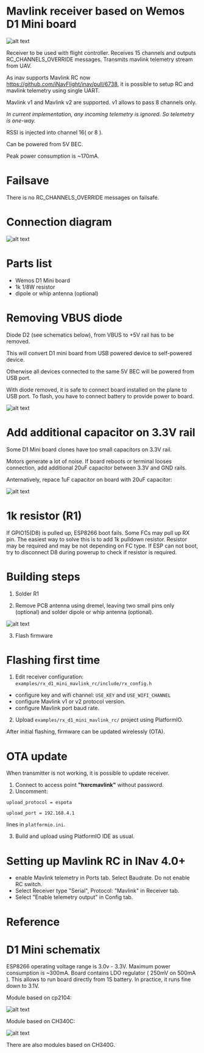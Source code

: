 # Mavlink receiver based on Wemos D1 Mini board

![alt text](https://raw.githubusercontent.com/RomanLut/hx_espnow_rc/main/doc/d1_mini_sbus.jpg "D1 Mini mavlink")

Receiver to be used with flight controller. Receives 15 channels and outputs RC_CHANNELS_OVERRIDE messages.
Transmits mavlink telemetry stream from UAV. 

As inav supports Mavlink RC now https://github.com/iNavFlight/inav/pull/6738, it is possible to setup RC and mavlink telemetry using single UART.

Mavlink v1 and Mavlink v2 are supported. v1 allows to pass 8 channels only.
        
*In current implementation, any incoming telemetry is ignored. So telemetry is one-way.*

RSSI is injected into channel 16( or 8 ).

Can be powered from 5V BEC.

Peak power consumption is ~170mA.

# Failsave

There is no RC_CHANNELS_OVERRIDE messages on failsafe.

# Connection diagram

![alt text](https://raw.githubusercontent.com/RomanLut/hx_espnow_rc/main/doc/rx_d1_mini_mavlink_connections.jpg "D1 Mini mavlink connections")

# Parts list

- Wemos D1 Mini board
- 1k 1/8W resistor 
- dipole or whip antenna (optional)

# Removing VBUS diode

Diode D2 (see schematics below), from VBUS to +5V rail has to be removed.

This will convert D1 mini board from USB powered device to self-powered device.

Otherwise all devices connected to the same 5V BEC will be powered from USB port. 

With diode removed, it is safe to connect board installed on the plane to USB port. To flash, you have to connect battery to provide power to board.

![alt text](https://raw.githubusercontent.com/RomanLut/hx_espnow_rc/main/doc/d1mini_vbus_diode.jpg "D1 Mini VBUS diode")

# Add additional capacitor on 3.3V rail

Some D1 Mini board clones have too small capacitors on 3.3V rail. 

Motors generate a lot of noise. If board reboots or terminal looses connection, add additional 20uF capacitor between 3.3V and GND rails.

Anternatively, repace 1uF capacitor on board with 20uF capacitor:

![alt text](https://raw.githubusercontent.com/RomanLut/hx_espnow_rc/main/doc/d1mini_cap_33v.jpg "D1 Mini cap")

# 1k resistor (R1)
                                               
If GPIO15(D8) is pulled up, ESP8266 boot fails. Some FCs may pull up RX pin. The easiest way to solve this is to add 1k pulldown resistor. Resistor may be required and may be not depending on FC type. If ESP can not boot, try to disconnect D8 during powerup to check if resistor is required.

# Building steps

1. Solder R1

2. Remove PCB antenna using dremel, leaving two small pins only (optional) and solder dipole or whip antenna (optional).

![alt text](https://raw.githubusercontent.com/RomanLut/hx_espnow_rc/main/doc/d1mini_dipole.jpg "D1 Mini dipole antenna")

3) Flash firmware

# Flashing first time

1. Edit receiver configuration: `examples/rx_d1_mini_mavlink_rc/include/rx_config.h`
 - configure key and wifi channel: `USE_KEY` and `USE_WIFI_CHANNEL`
 - configure Mavlink v1 or v2 protocol version.
 - configure Mavlink port baud rate.

2. Upload `examples/rx_d1_mini_mavlink_rc/` project using PlatformIO.

After initial flashing, firmware can be updated wirelessly (OTA).

# OTA update

When transmitter is not working, it is possible to update receiver.

1. Connect to access point **"hxrcmavlink"** without password.
2. Uncomment:
```
upload_protocol = espota

upload_port = 192.168.4.1
```
lines in `platformio.ini`.

3. Build and upload using PlatformIO IDE as usual.


# Setting up Mavlink RC in INav 4.0+

- enable Mavlink telemetry in Ports tab. Select Baudrate. Do not enable RC switch.
- Select Receiver type "Serial", Protocol: "Mavlink" in Receiver tab.
- Select "Enable telemetry output" in Config tab.

# Reference

# D1 Mini  schematix

ESP8266 operating voltage range is 3.0v - 3.3V. Maximum power consumption is ~300mA. Board contains LDO regulator ( 250mV on 500mA ). This allows to run board directly from 1S battery. In practice, it runs fine down to 3.1V.

Module based on cp2104:

![alt text](https://raw.githubusercontent.com/RomanLut/hx_espnow_rc/main/doc/esp8266-wemos-d1-mini-pro-schematics.png "D1 Mini schematics cp2104")

Module based on CH340C:

![alt text](https://raw.githubusercontent.com/RomanLut/hx_espnow_rc/main/doc/d1_mini_ch340c.jpg "D1 Mini schematics ch340C")

There are also modules based on CH340G. 

